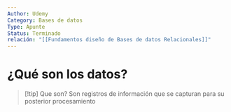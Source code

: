 ```yaml
---
Author: Udemy
Category: Bases de datos
Type: Apunte
Status: Terminado
relación: "[[Fundamentos diseño de Bases de datos Relacionales]]"
---
```

# ¿Qué son los datos?

>[!tip] Que son?
>Son registros de información que se capturan para su posterior procesamiento
>